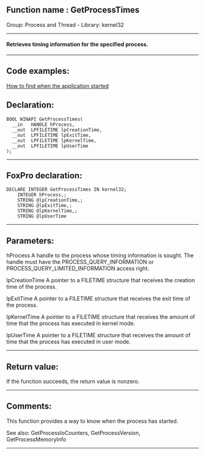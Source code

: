 
## Function name : GetProcessTimes
Group: Process and Thread - Library: kernel32    
***  


#### Retrieves timing information for the specified process.
***  


## Code examples:
[How to find when the application started](../../samples/sample_534.md)  

## Declaration:
```foxpro  
BOOL WINAPI GetProcessTimes(
  __in   HANDLE hProcess,
  __out  LPFILETIME lpCreationTime,
  __out  LPFILETIME lpExitTime,
  __out  LPFILETIME lpKernelTime,
  __out  LPFILETIME lpUserTime
);  
```  
***  


## FoxPro declaration:
```foxpro  
DECLARE INTEGER GetProcessTimes IN kernel32;
	INTEGER hProcess,;
	STRING @lpCreationTime,;
	STRING @lpExitTime,;
	STRING @lpKernelTime,;
	STRING @lpUserTime  
```  
***  


## Parameters:
hProcess 
A handle to the process whose timing information is sought. The handle must have the PROCESS_QUERY_INFORMATION or PROCESS_QUERY_LIMITED_INFORMATION access right.

lpCreationTime 
A pointer to a FILETIME structure that receives the creation time of the process.

lpExitTime 
A pointer to a FILETIME structure that receives the exit time of the process.

lpKernelTime 
A pointer to a FILETIME structure that receives the amount of time that the process has executed in kernel mode. 

lpUserTime 
A pointer to a FILETIME structure that receives the amount of time that the process has executed in user mode. 
  
***  


## Return value:
If the function succeeds, the return value is nonzero.  
***  


## Comments:
This function provides a way to know when the process has started.  
  
See also: GetProcessIoCounters, GetProcessVersion, GetProcessMemoryInfo   
  
***  

